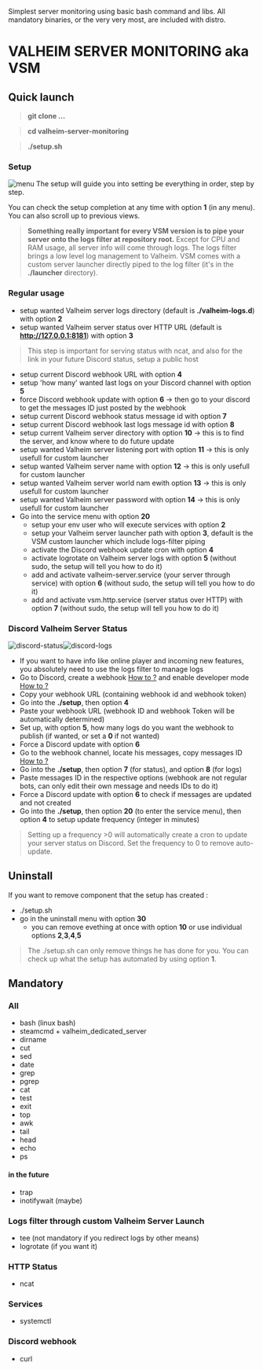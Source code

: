 Simplest server monitoring using basic bash command and libs.
All mandatory binaries, or the very very most,  are included with distro.

# VALHEIM SERVER MONITORING aka VSM

## Quick launch
>**git clone ...**

>**cd valheim-server-monitoring**

>**./setup.sh**

### Setup
![menu](https://github.com/laryakan/valheim-server-monitoring/blob/feature/envfile-and-setup/screenshots/vsm-menu.JPG?raw=true)
The setup will guide you into setting be everything in order, step by step.

You can check the setup completion at any time with option **1** (in any menu).
You can also scroll up to previous views.

>**Something really important for every VSM version is to pipe your server onto the logs filter at repository root.**
>Except for CPU and RAM usage, all server info will come through logs. The logs filter brings a low level log management to Valheim.
>VSM comes with a custom server launcher directly piped to the log filter (it's in the **./launcher** directory).

### Regular usage
- setup wanted Valheim server logs directory (default is **./valheim-logs.d**) with option **2**
- setup wanted Valheim server status over HTTP URL (default is **http://127.0.0.1:8181**) with option **3**
> This step is important for serving status with ncat, and also for the link in your future Discord status, setup a public host

- setup current Discord webhook URL with option **4**
- setup 'how many' wanted last logs on your Discord channel with option **5**
- force Discord webhook update with option **6** -> then go to your discord to get the messages ID just posted by the webhook
- setup current Discord webhook status message id with option **7**
- setup current Discord webhook last logs message id with option **8**
- setup current Valheim server directory with option **10** -> this is to find the server, and know where to do future update
- setup wanted Valheim server listening port with option **11** -> this is only usefull for custom launcher
- setup wanted Valheim server name with option **12** -> this is only usefull for custom launcher
- setup wanted Valheim server world nam ewith option **13** -> this is only usefull for custom launcher
- setup wanted Valheim server password with option **14** -> this is only usefull for custom launcher
- Go into the service menu with option **20**
  - setup your env user who will execute services with option **2**
  - setup your Valheim server launcher path with option **3**, default is the VSM custom launcher which include logs-filter piping
  - activate the Discord webhook update cron with option **4**
  - activate logrotate on Valheim server logs with option **5** (without sudo, the setup will tell you how to do it)
  - add and activate valheim-server.service (your server through service) with option **6** (without sudo, the setup will tell you how to do it)
  - add and activate vsm.http.service (server status over HTTP) with option **7** (without sudo, the setup will tell you how to do it)


### Discord Valheim Server Status
![discord-status](https://github.com/laryakan/valheim-server-monitoring/blob/feature/envfile-and-setup/screenshots/vsm-discord-status.JPG?raw=true)![discord-logs](https://github.com/laryakan/valheim-server-monitoring/blob/feature/envfile-and-setup/screenshots/vsm-discord-logs.JPG?raw=true)
- If you want to have info like online player and incoming new features, you absolutely need to use the logs filter to manage logs
- Go to Discord, create a webhook [How to ?](https://help.dashe.io/en/articles/2521940-how-to-create-a-discord-webhook-url) and enable developer mode [How to ?](https://www.followchain.org/copy-message-id-discord/)
- Copy your webhook URL (containing webhook id and webhook token)
- Go into the **./setup**, then option **4**
- Paste your webhook URL (webhook ID and webhook Token will be automatically determined)
- Set up, with option **5**, how many logs do you want the webhook to publish (if wanted, or set a **0** if not wanted)
- Force a Discord update with option **6**
- Go to the webhook channel, locate his messages, copy messages ID [How to ?](https://www.followchain.org/copy-message-id-discord/)
- Go into the **./setup**, then option **7** (for status), and option **8** (for logs)
- Paste messages ID in the respective options (webhook are not regular bots, can only edit their own message and needs IDs to do it)
- Force a Discord update with option **6** to check if messages are updated and not created
- Go into the **./setup**, then option **20** (to enter the service menu), then option **4** to setup update frequency (integer in minutes)
> Setting up a frequency >0 will automatically create a cron to update your server status on Discord. Set the frequency to 0 to remove auto-update.


## Uninstall
If you want to remove component that the setup has created :
- ./setup.sh
- go in the uninstall menu with option **30**
  - you can remove evething at once with option **10** or use individual options **2**,**3**,**4**,**5**
>The ./setup.sh can only remove things he has done for you. You can check up what the setup has automated by using option **1**.

## Mandatory
### All
- bash (linux bash)
- steamcmd + valheim_dedicated_server
- dirname
- cut
- sed
- date
- grep
- pgrep
- cat
- test
- exit
- top
- awk
- tail
- head
- echo
- ps
#### in the future
- trap
- inotifywait (maybe)

### Logs filter through custom Valheim Server Launch
- tee (not mandatory if you redirect logs by other means)
- logrotate (if you want it)

### HTTP Status
- ncat

### Services
- systemctl

### Discord webhook
- curl

